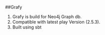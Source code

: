 ##Grafy


1. Grafy is build for Neo4j Graph db.
2. Compatible with latest play Version (2.5.3).
3. Built using sbt




